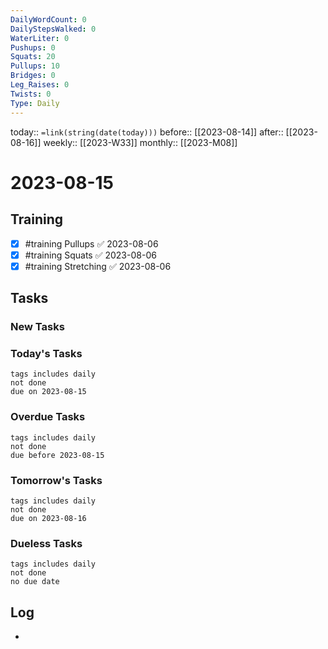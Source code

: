 ```yaml
---
DailyWordCount: 0
DailyStepsWalked: 0
WaterLiter: 0
Pushups: 0
Squats: 20
Pullups: 10
Bridges: 0
Leg_Raises: 0
Twists: 0
Type: Daily
---
```

today:: `=link(string(date(today)))`
before:: [[2023-08-14]]
after:: [[2023-08-16]]
weekly:: [[2023-W33]]
monthly:: [[2023-M08]]

# 2023-08-15



## Training

- [x] #training Pullups ✅ 2023-08-06
- [x] #training Squats ✅ 2023-08-06
- [x] #training Stretching ✅ 2023-08-06
## Tasks
### New Tasks 


### Today's Tasks 

```tasks
tags includes daily
not done 
due on 2023-08-15
```

### Overdue Tasks 

```tasks
tags includes daily
not done 
due before 2023-08-15
```

### Tomorrow's Tasks

```tasks
tags includes daily
not done 
due on 2023-08-16
```

### Dueless Tasks

```tasks
tags includes daily
not done 
no due date
```

## Log

- 





